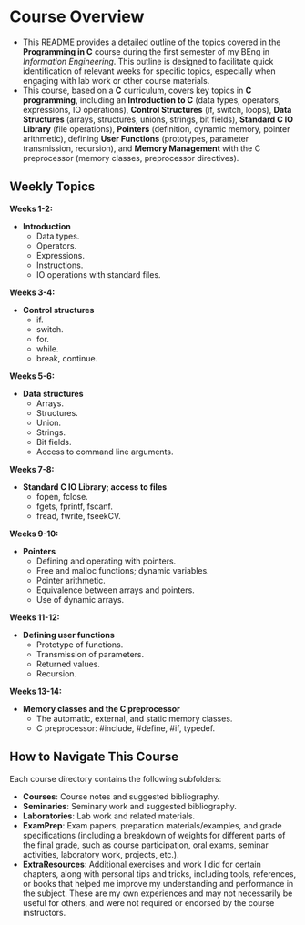 
# Course Overview

- This README provides a detailed outline of the topics covered in the **Programming in C** course during the first semester of my BEng in _Information Engineering_. This outline is designed to facilitate quick identification of relevant weeks for specific topics, especially when engaging with lab work or other course materials.
- This course, based on a **C** curriculum, covers key topics in **C programming**, including an **Introduction to C** (data types, operators, expressions, IO operations), **Control Structures** (if, switch, loops), **Data Structures** (arrays, structures, unions, strings, bit fields), **Standard C IO Library** (file operations), **Pointers** (definition, dynamic memory, pointer arithmetic), defining **User Functions** (prototypes, parameter transmission, recursion), and **Memory Management** with the C preprocessor (memory classes, preprocessor directives).

## Weekly Topics

**Weeks 1-2:** 
- **Introduction**
  - Data types.
  - Operators.
  - Expressions.
  - Instructions.
  - IO operations with standard files.

**Weeks 3-4:**
- **Control structures**
  - if.
  - switch.
  - for.
  - while.
  - break, continue.

**Weeks 5-6:**
- **Data structures**
  - Arrays.
  - Structures.
  - Union.
  - Strings.
  - Bit fields.
  - Access to command line arguments.

**Weeks 7-8:**
- **Standard C IO Library; access to files**
  - fopen, fclose.
  - fgets, fprintf, fscanf.
  - fread, fwrite, fseekCV.

**Weeks 9-10:**
- **Pointers**
  - Defining and operating with pointers.
  - Free and malloc functions; dynamic variables.
  - Pointer arithmetic.
  - Equivalence between arrays and pointers.
  - Use of dynamic arrays.

**Weeks 11-12:**
- **Defining user functions**
  - Prototype of functions.
  - Transmission of parameters.
  - Returned values.
  - Recursion.

**Weeks 13-14:**
- **Memory classes and the C preprocessor**
  - The automatic, external, and static memory classes.
  - C preprocessor: #include, #define, #if, typedef.

## How to Navigate This Course

Each course directory contains the following subfolders:

- **Courses**: Course notes and suggested bibliography.
- **Seminaries**: Seminary work and suggested bibliography.
- **Laboratories**: Lab work and related materials.
- **ExamPrep**: Exam papers, preparation materials/examples, and grade specifications (including a breakdown of weights for different parts of the final grade, such as course participation, oral exams, seminar activities, laboratory work, projects, etc.).
- **ExtraResources**: Additional exercises and work I did for certain chapters, along with personal tips and tricks, including tools, references, or books that helped me improve my understanding and performance in the subject. These are my own experiences and may not necessarily be useful for others, and were not required or endorsed by the course instructors.
